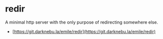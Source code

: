 # redir

A minimal http server with the only purpose of redirecting somewhere else.

- [https://git.darknebu.la/emile/redir](https://git.darknebu.la/emile/redir)